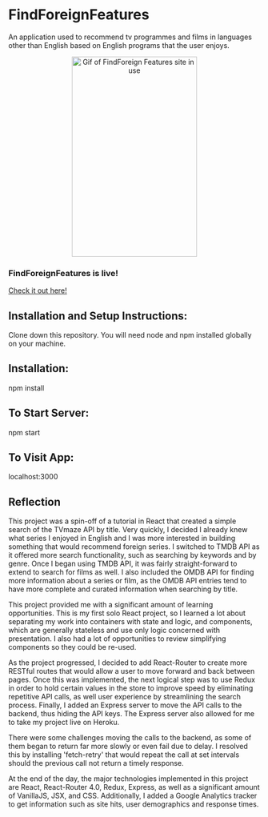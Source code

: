 # FindForeignFeatures

An application used to recommend tv programmes and films in languages other than English based on English programs that the user enjoys. 

<center><img src="./src/Images/3F.gif" alt="Gif of FindForeign Features site in use" width="250px" height="400px"></center>

### FindForeignFeatures is live! 
[Check it out here!](http://www.findforeignfeatures.com/)

## Installation and Setup Instructions:

Clone down this repository. You will need node and npm installed globally on your machine.

## Installation:

npm install

## To Start Server:

npm start

## To Visit App:

localhost:3000

## Reflection

This project was a spin-off of a tutorial in React that created a simple search of the TVmaze API by title. Very quickly, I decided I already knew what series I enjoyed in English and I was more interested in building something that would recommend foreign series. I switched to TMDB API as it offered more search functionality, such as searching by keywords and by genre. Once I began using TMDB API, it was fairly straight-forward to extend to search for films as well. I also included the OMDB API for finding more information about a series or film, as the OMDB API entries tend to have more complete and curated information when searching by title. 

This project provided me with a significant amount of learning opportunities. This is my first solo React project, so I learned a lot about separating my work into containers with state and logic, and components, which are generally stateless and use only logic concerned with presentation. I also had a lot of opportunities to review simplifying components so they could be re-used. 

As the project progressed, I decided to add React-Router to create more RESTful routes that would allow a user to move forward and back between pages. Once this was implemented, the next logical step was to use Redux in order to hold certain values in the store to improve speed by eliminating repetitive API calls, as well user experience by streamlining the search process. Finally, I added an Express server to move the API calls to the backend, thus hiding the API keys. The Express server also allowed for me to take my project live on Heroku. 

There were some challenges moving the calls to the backend, as some of them began to return far more slowly or even fail due to delay. I resolved this by installing 'fetch-retry' that would repeat the call at set intervals should the previous call not return a timely response. 

At the end of the day, the major technologies implemented in this project are React, React-Router 4.0, Redux, Express, as well as a significant amount of VanillaJS, JSX, and CSS.  Additionally, I added a Google Analytics tracker to get information such as site hits, user demographics and response times.
